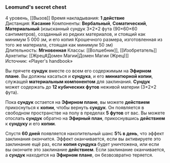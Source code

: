 ### Leomund's secret chest
4 уровень, [[Вызов]]
Время накладывания: **1 действие**
Дистанция: **Касание**
Компоненты: **Вербальный**, **Соматический**, **Материальный** (изысканный сундук 3×2×2 фута (90×60×60 сантиметров), созданный из редких материалов, и стоящий как минимум 5 000 зм, и его копия Крошечного размера, изготовленная из того же материала, стоящая как минимум 50 зм)
Длительность: **Мгновенная**
Классы: [[Волшебник]], [[Изобретатель]]
Архетипы: [[Жрец#Домен Магии|Домен Магии (Жрец)]]
Источник: «Player's handbook»

Вы прячете **сундук** вместе со всем его содержимым на **Эфирном плане**. Вы должны касаться и **сундука**, и его **миниатюрной копии**, служащей **материальным компонентом** для заклинания. **Сундук** может содержать до **12 кубических футов** неживой материи (3×2×2 фута).

Пока **сундук** остается на **Эфирном плане**, вы можете **действием** прикоснуться к **копии**, чтобы вернуть **сундук**. Он появляется в свободном пространстве на полу в пределах **5 футов** от вас. Вы можете отослать **сундук** обратно на **Эфирный план**, прикоснувшись **действием** к **сундуку** и его **копии**.

Спустя **60 дней** появляется накопительный шанс **5% в день**, что эффект заклинания окончится. Эффект оканчивается, если вы активируете это заклинание ещё раз, если **копия сундука** будет уничтожена, или если вы окончите это заклинание **действием**. Если заклинание оканчивается, а **сундук** находится на **Эфирном плане**, он безвозвратно теряется.